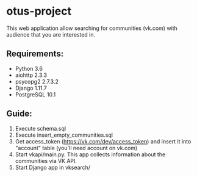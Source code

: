 # otus-project

This web application allow searching for communities (vk.com) with audience that you are interested in.


## Requirements:
* Python 3.6
* aiohttp 2.3.3
* psycopg2 2.7.3.2
* Django 1.11.7
* PostgreSQL 10.1

## Guide:
1. Execute schema.sql
2. Execute insert_empty_communities.sql
3. Get access_token (https://vk.com/dev/access_token) and insert it into "account" table (you'll need account on vk.com)
4. Start vkapi/main.py. This app collects information about the communities via VK API.
5. Start Django app in vksearch/
